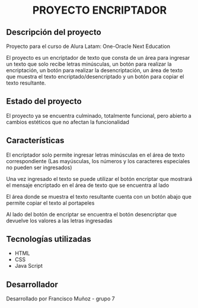 <h1 align="center"> PROYECTO ENCRIPTADOR </h1>
<h2>Descripción del proyecto</h2>
<p>Proyecto para el curso de Alura Latam: One-Oracle Next Education</p>
<p>El proyecto es un encriptador de texto que consta de un área para ingresar un texto que solo recibe letras minúsculas, un botón para realizar la encriptación, un botón para realizar la desencriptación, un área de texto que muestra el texto encriptado/desencriptado y un botón para copiar el texto resultante. </p>
<h2>Estado del proyecto</h2>
<p>El proyecto ya se encuentra culminado, totalmente funcional, pero abierto a cambios estéticos que no afectan la funcionalidad</p>
<h2>Características</h2>
<p>El encriptador solo permite ingresar letras minúsculas en el área de texto correspondiente (Las mayúsculas, los números y los caracteres especiales no pueden ser ingresados)</p>
<p>Una vez ingresado el texto se puede utilizar el botón encriptar que mostrará el mensaje encriptado en el área de texto que se encuentra al lado </p>
<p>El área donde se muestra el texto resultante cuenta con un botón abajo que permite copiar el texto al portapeles</p>
<p>Al lado del botón de encriptar se encuentra el botón desencriptar que devuelve los valores a las letras ingresadas</p>
<h2>Tecnologías utilizadas</h2>
<ul>
<li>HTML</li>
<li>CSS</li>
<li>Java Script</li>
</ul>
<h2>Desarrollador</h2>
<p>Desarrollado por Francisco Muñoz - grupo 7</p>
